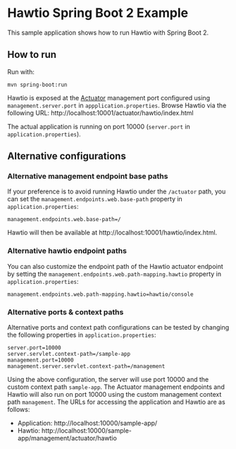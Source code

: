 # Hawtio Spring Boot 2 Example

This sample application shows how to run Hawtio with Spring Boot 2.

## How to run

Run with:

    mvn spring-boot:run

Hawtio is exposed at the [Actuator](https://docs.spring.io/spring-boot/docs/latest/reference/html/production-ready-endpoints.html) management port configured using
`management.server.port` in `appplication.properties`. Browse Hawtio via the following URL: http://localhost:10001/actuator/hawtio/index.html

The actual application is running on port 10000 (`server.port` in `application.properties`).

## Alternative configurations

### Alternative management endpoint base paths
If your preference is to avoid running Hawtio under the `/actuator` path, you can set the `management.endpoints.web.base-path` property in `application.properties`:

```
management.endpoints.web.base-path=/
```

Hawtio will then be available at http://localhost:10001/hawtio/index.html.

### Alternative hawtio endpoint paths

You can also customize the endpoint path of the Hawtio actuator endpoint by setting the `management.endpoints.web.path-mapping.hawtio` property in `application.properties`:

```
management.endpoints.web.path-mapping.hawtio=hawtio/console
```

### Alternative ports & context paths
Alternative ports and context path configurations can be tested by changing the following properties in `application.properties`:

```
server.port=10000
server.servlet.context-path=/sample-app
management.port=10000
management.server.servlet.context-path=/management
```

Using the above configuration, the server will use port 10000 and the custom context path `sample-app`.
The Actuator management endpoints and Hawtio will also run on port 10000 using the custom management context path `management`.
The URLs for accessing the application and Hawtio are as follows:

- Application: http://localhost:10000/sample-app/
- Hawtio: http://localhost:10000/sample-app/management/actuator/hawtio
